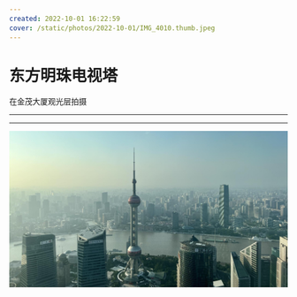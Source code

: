 ```yaml
---
created: 2022-10-01 16:22:59
cover: /static/photos/2022-10-01/IMG_4010.thumb.jpeg
---
```


# 东方明珠电视塔

在金茂大厦观光层拍摄

---

---

![](/static/photos/2022-10-01/IMG_4010.jpeg)
